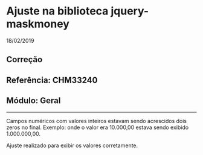 # Ajuste na biblioteca jquery-maskmoney
18/02/2019
## Correção
## Referência: CHM33240
## Módulo: Geral
***

Campos numéricos com valores inteiros estavam sendo acrescidos dois zeros no final. Exemplo: onde o valor era 10.000,00 estava sendo exibido 1.000.000,00.

Ajuste realizado para exibir os valores corretamente.
